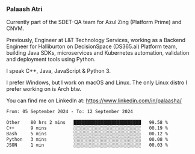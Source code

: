 ### Palaash Atri

Currently part of the SDET-QA team for Azul Zing (Platform Prime) and CNVM. 

Previously, Engineer at L&T Technology Services, working as a Backend Engineer for Halliburton on DecisionSpace (DS365.ai) Platform team, building Java SDKs, microservices and Kubernetes automation, validation and deployment tools using Python.

I speak C++, Java, JavaScript & Python 3.

I prefer Windows, but I work on macOS and Linux. The only Linux distro I prefer working on is Arch btw.

You can find me on LinkedIn at: https://www.linkedin.com/in/palaasha/

<!--START_SECTION:waka-->

```txt
From: 05 September 2024 - To: 12 September 2024

Other    80 hrs 2 mins   █████████████████████████   99.58 %
C++      9 mins          ░░░░░░░░░░░░░░░░░░░░░░░░░   00.19 %
Bash     5 mins          ░░░░░░░░░░░░░░░░░░░░░░░░░   00.12 %
Python   3 mins          ░░░░░░░░░░░░░░░░░░░░░░░░░   00.08 %
JSON     1 min           ░░░░░░░░░░░░░░░░░░░░░░░░░   00.03 %
```

<!--END_SECTION:waka-->
